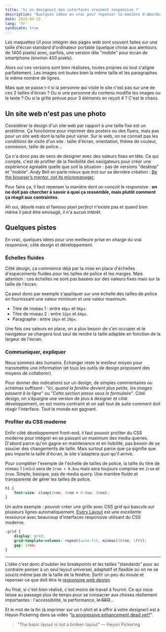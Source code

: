 ```yaml
---
title: 'Si on designait des interfaces vraiment responsive ?'
description: "Quelques idées en vrac pour repenser la manière d'aborder le responsive web design."
date: 2022-04-22
lang: 'fr'
syndicate: true
---
```


Les maquettes UI pour intégrer des pages web sont souvent faites sur une taille d'écran standard d'ordinateur portable (quelque chose aux alentours de 1400 pixels) avec, parfois, une version dite "mobile" pour écran de smartphone (environ 400 pixels).

Alors oui ces versions sont bien réalisées, toutes propres où tout s'aligne parfaitement. Les images ont toutes bien la même taille et les paragraphes le même nombre de lignes.

Mais que se passe t-il si la personne qui visite le site n'est pas sur une de ces 2 tailles d'écran ? Ou si une personne du contenu modifie les images ou le texte ? Ou si la grille prévue pour 3 éléments en reçoit 4 ? C'est le chaos.

## Un site web n'est pas une photo

Considérer le design d'un site web par rapport à une taille fixe est un problème. Ça fonctionne pour imprimer des posters ou des flyers, mais pas pour un site web dont la taille peut varier. Sur le web, on ne connait pas les conditions de visite d'un site : taille d'écran, orientation, thème de couleur, connexion, taille de police...

Ça n'a donc pas de sens de designer avec des valeurs fixes en tête. Ce qui compte, c'est de profiter de la flexibilité des navigateurs pour créer une expérience agréable quelle que soit la situation : pas de versions "desktop" et "mobile". Andy Bell en parle mieux que moi sur sa dernière création : <span lang="en">[Be the browser’s mentor, not its micromanager](https://buildexcellentwebsit.es/)</span>.

Pour faire ça, il faut repenser la manière dont on conçoit le responsive : **on ne doit pas chercher à savoir à quoi ça ressemble, mais plutôt comment ça réagit aux contraintes**.

Ah oui, désolé mais el famoso _pixel perfect_ n'existe pas et quand bien même il peut être envisagé, il n'a aucun intérêt.

## Quelques pistes

En vrac, quelques idées pour une meilleure prise en charge du vrai responsive, côté design et développement.

### Échelles fluides

Côté design, ça commence déjà par la mise en place d'échelles d'espacements fluides pour les tailles de police et les marges. Mais attention : ces échelles ne sont pas basées sur des valeurs fixes mais sur la taille de l'écran.

Ça peut donc par exemple s'appliquer sur une échelle des tailles de police en fournissant une valeur minimum et une valeur maximum.

- Titre de niveau 1 : entre `48px` et `96px`.
- Titre de niveau 2 : entre `32px` et `64px`.
- Paragraphe : entre `16px` et `20px`.

Une fois ces valeurs en place, on a plus besoin de s'en occuper et le navigateur se chargera tout seul de rendre la taille adaptée en fonction de la largeur de l'écran.

### Communiquer, expliquer

Nous sommes des humains. Échanger reste le meilleur moyen pour transmettre une information (et tous les outils de design proposent des moyens de collaborer).

Pour donner des indications sur un design, de simples commentaires ou schémas suffisent : "_Ici, quand la fenêtre devient plus petite, les images passent à la ligne_" ou "_Cette section passe sous le formulaire_". Côté design, on s'épargne une version de plus à designer et côté développement, on est moins contraint et on sait tout de suite comment doit réagir l'interface. Tout le monde est gagnant.

### Profiter du CSS moderne

Enfin côté développement front-end, il faut pouvoir profiter du CSS moderne pour intégrer en se passant un maximum des media queries. D'abord parce qu'on gagne en maintenance et en lisibilité, pas besoin de se soucier des changements de taille. Mais surtout parce que ça signifie que peu importe la taille d'écran, le site s'adaptera quoi qu'il arrive.

Pour compléter l'exemple de l'échelle de tailles de police, la taille du titre de niveau 1 (`<h1>`) sera de `2rem + 0.8vw` mais sera toujours comprise en `2rem` et `3rem`. Simple, basique, pas de media query. Une manière fluide et transparente de gérer les tailles de police.

```css
h1 {
	font-size: clamp(2rem, 2rem + 0.8vw, 3rem);
}
```

Un autre exemple : pouvoir créer une grille avec CSS grid qui bascule sur plusieurs lignes automatiquement. [Every Layout](https://every-layout.dev/) est une excellente ressource avec beaucoup d'interfaces responsive utilisant du CSS moderne.

```css
.grid {
	display: grid;
	grid-template-columns: repeat(auto-fit, minmax(10rem, 1fr));
	gap: 1rem;
}
```

---

L'idée c'est donc d'oublier les breakpoints et les tailles "standards" pour au contraire penser à un seul layout universel, adaptatif et flexible où on ne se soucis même pas de la taille de la fenêtre. Sortir un peu du moule et repenser ce que doit être le [responsive web design](https://alistapart.com/article/responsive-web-design/).

Au final, si c'est bien réalisé, c'est moins de travail à fournir. Ce qui nous laisse au passage plus de temps pour se consacrer aux choses réellement importantes : l'accessibilité, la performance, ~~le SEO~~...

Et le mot de la fin (à imprimer sur un t-shirt et à offrir à votre designer) est à Heyon Pickering dans sa vidéo "<span lang="en">[Is progressive enhancement dead yet?](https://www.youtube.com/watch?v=mDf7OUJobJs)</span>".

> "<span lang="en">The basic layout is not a broken layout</span>" — Heyon Pickering
